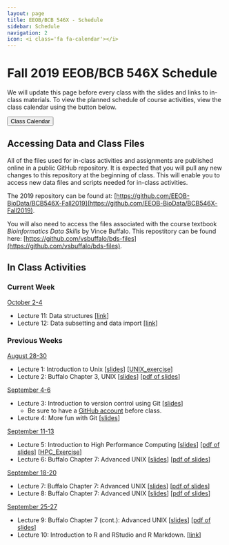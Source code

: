 ```yaml
---
layout: page
title: EEOB/BCB 546X - Schedule
sidebar: Schedule
navigation: 2
icon: <i class='fa fa-calendar'></i> 
---
```


# Fall 2019 EEOB/BCB 546X Schedule

We will update this page before every class with the slides and links to in-class materials. To view the planned schedule of course activities, view the class calendar using the button below.

<a href="https://docs.google.com/spreadsheets/d/1DifkzshtsZhbD8eTw1SGMFCQ9MhqZSe02_b_GhFmFqo/edit?usp=sharing"><button type="button" class="btn btn-primary">Class Calendar</button></a>

## Accessing Data and Class Files

All of the files used for in-class activities and assignments are published online in a public GitHub repository. It is expected that you will pull any new changes to this repository at the beginning of class. This will enable you to access new data files and scripts needed for in-class activities. 

The 2019 repository can be found at: [https://github.com/EEOB-BioData/BCB546X-Fall2019](https://github.com/EEOB-BioData/BCB546X-Fall2019). 

You will also need to access the files associated with the course textbook _Bioinformatics Data Skills_ by Vince Buffalo. This repostitory can be found here: [https://github.com/vsbuffalo/bds-files](https://github.com/vsbuffalo/bds-files).


## In Class Activities


### Current Week 
<!-- I think it'd be good to have the current week on top, so when starting a new week, please move 
the previous week to the end and label it with the appropriate number -->

<u>October 2-4</u>

* Lecture 11: Data structures [[link](https://eeob-biodata.github.io/BCB546X-R/)]
* Lecture 12: Data subsetting and data import [[link](https://eeob-biodata.github.io/BCB546X-R/)]

### Previous Weeks 

<u>August 28-30</u>

* Lecture 1: Introduction to Unix [[slides](slides/Week1_Lecture1.pdf)] [[UNIX_exercise](slides/Unix_Exercise_1.pdf)]
* Lecture 2: Buffalo Chapter 3, UNIX [[slides](slides/lecture_30Aug-MBH.html)] [[pdf of slides](slides/Chapter3_slides.pdf)]

<u>September 4-6</u>

* Lecture 3: Introduction to version control using Git [[slides](slides/lecture_4Sep-TAH.html)]
	* Be sure to have a [GitHub account](https://github.com/) before class.
* Lecture 4: More fun with Git [[slides](slides/lecture_6Sep-TAH.html)]

<u>September 11-13</u>

* Lecture 5: Introduction to High Performance Computing [[slides](slides/lecture_11Sept-MBH.html)] [[pdf of slides](slides/HPC_slides.pdf)] [[HPC_Exercise](slides/HPC_Exercise.pdf)]
* Lecture 6: Buffalo Chapter 7: Advanced UNIX [[slides](slides/lecture_13-Sept-MBH.html)] [[pdf of slides](slides/Chapter7_slides.pdf)]

<u>September 18-20</u>

* Lecture 7: Buffalo Chapter 7: Advanced UNIX [[slides](slides/lecture_13-Sept-MBH.html)] [[pdf of slides](slides/Chapter7_slides.pdf)]
* Lecture 8: Buffalo Chapter 7: Advanced UNIX [[slides](slides/lecture_13-Sept-MBH.html)] [[pdf of slides](slides/Chapter7_slides.pdf)]

<u>September 25-27</u>

* Lecture 9: Buffalo Chapter 7 (cont.): Advanced UNIX [[slides](slides/lecture_13-Sept-MBH.html)] [[pdf of slides](slides/Chapter7_slides.pdf)]
* Lecture 10: Introduction to R and RStudio and R Markdown. [[link](https://eeob-biodata.github.io/BCB546X-R/)]

